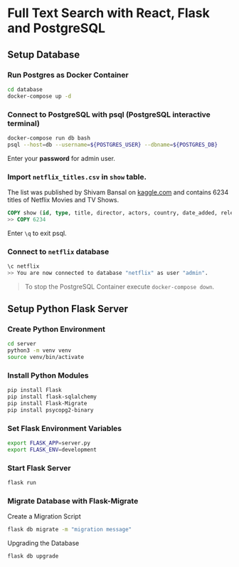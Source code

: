 # Full Text Search with React, Flask and PostgreSQL

## Setup Database

### Run Postgres as Docker Container

```bash
cd database
docker-compose up -d
```

### Connect to PostgreSQL with psql (PostgreSQL interactive terminal)

```bash
docker-compose run db bash
psql --host=db --username=${POSTGRES_USER} --dbname=${POSTGRES_DB}
```

Enter your **password** for admin user.

### Import `netflix_titles.csv` in `show` table.

The list was published by Shivam Bansal on [kaggle.com](https://www.kaggle.com/shivamb/netflix-shows) and contains 6234 titles of Netflix Movies and TV Shows.

```SQL
COPY show (id, type, title, director, actors, country, date_added, release_year, rating, duration, listed_in, description) FROM '/data/netflix_titles.csv' CSV HEADER;
>> COPY 6234
```

Enter `\q` to exit psql.

### Connect to `netflix` database

```bash
\c netflix
>> You are now connected to database "netflix" as user "admin".
```

> To stop the PostgreSQL Container execute `docker-compose down`.

## Setup Python Flask Server

### Create Python Environment

```bash
cd server
python3 -m venv venv
source venv/bin/activate
```

### Install Python Modules

```bash
pip install Flask
pip install flask-sqlalchemy
pip install Flask-Migrate
pip install psycopg2-binary
```

### Set Flask Environment Variables

```bash
export FLASK_APP=server.py
export FLASK_ENV=development
```

### Start Flask Server

```bash
flask run
```

### Migrate Database with Flask-Migrate

Create a Migration Script

```bash
flask db migrate -m "migration message"
```

Upgrading the Database

```bash
flask db upgrade
```
